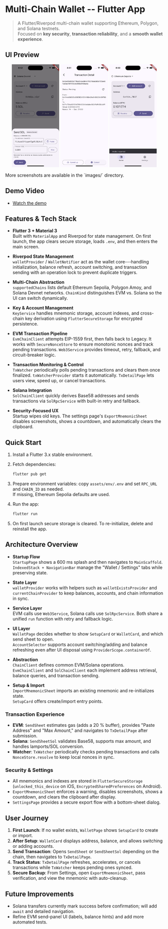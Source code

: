 # Multi-Chain Wallet -- Flutter App

> A Flutter/Riverpod multi-chain wallet supporting Ethereum, Polygon,
> and Solana testnets.\
> Focused on **key security**, **transaction reliability**, and a
> **smooth wallet experience**.

## UI Preview

<p align="center">
  <img src="images/Simulator%20Screenshot1.png" width="30%" alt="啟動畫面"/>
  <img src="images/Simulator%20Screenshot4.png" width="30%" alt="錢包主畫面"/>
  <img src="images/Simulator%20Screenshot7.png" width="30%" alt="發送介面"/>
</p>
More screenshots are available in the `images/` directory.

## Demo Video

-   [Watch the demo](images/wallet_demo.mp4)

## Features & Tech Stack

-   **Flutter 3 + Material 3**\
    Built with `MaterialApp` and Riverpod for state management. On first
    launch, the app clears secure storage, loads `.env`, and then enters
    the main screen.

-   **Riverpod State Management**\
    `walletProvider` / `WalletNotifier` act as the wallet
    core---handling initialization, balance refresh, account switching,
    and transaction sending with an operation lock to prevent duplicate
    triggers.

-   **Multi-Chain Abstraction**\
    `supportedChains` lists default Ethereum Sepolia, Polygon Amoy, and
    Solana Devnet networks. `ChainKind` distinguishes EVM vs. Solana so
    the UI can switch dynamically.

-   **Key & Account Management**\
    `KeyService` handles mnemonic storage, account indexes, and
    cross-chain key derivation using `FlutterSecureStorage` for
    encrypted persistence.

-   **EVM Transaction Pipeline**\
    `EvmChainClient` attempts EIP-1559 first, then falls back to Legacy.
    It works with `SecureNonceStore` to ensure monotonic nonces and
    track pending transactions. `Web3Service` provides timeout, retry,
    fallback, and circuit-breaker logic.

-   **Transaction Monitoring & Control**\
    `TxWatcher` periodically polls pending transactions and clears them
    once finalized. `txWatcherProvider` starts it automatically.
    `TxDetailPage` lets users view, speed up, or cancel transactions.

-   **Solana Integration**\
    `SolChainClient` quickly derives Base58 addresses and sends
    transactions via `SolRpcService` with built-in retry and fallback.

-   **Security-Focused UX**\
    Startup wipes old keys. The settings page's `ExportMnemonicSheet`
    disables screenshots, shows a countdown, and automatically clears
    the clipboard.

## Quick Start

1.  Install a Flutter 3.x stable environment.

2.  Fetch dependencies:

    ``` bash
    flutter pub get
    ```

3.  Prepare environment variables: copy `assets/env/.env` and set
    `RPC_URL` and `CHAIN_ID` as needed.\
    If missing, Ethereum Sepolia defaults are used.

4.  Run the app:

    ``` bash
    flutter run
    ```

5.  On first launch secure storage is cleared. To re-initialize, delete
    and reinstall the app.

## Architecture Overview

-   **Startup Flow**\
    `StartupPage` shows a 600 ms splash and then navigates to
    `MainScaffold`.\
    `IndexedStack + NavigationBar` manage the "Wallet / Settings" tabs
    while preserving state.

-   **State Layer**\
    `walletProvider` works with helpers such as `walletExistsProvider`
    and `currentChainProvider` to keep balances, accounts, and chain
    information in sync.

-   **Service Layer**\
    EVM calls use `Web3Service`, Solana calls use `SolRpcService`. Both
    share a unified `run` function with retry and fallback logic.

-   **UI Layer**\
    `WalletPage` decides whether to show `SetupCard` or `WalletCard`,
    and which send sheet to open.\
    `AccountSelector` supports account switching/adding and balance
    refreshing even after UI disposal using `ProviderScope.containerOf`.

-   **Abstraction**\
    `ChainClient` defines common EVM/Solana operations.\
    `EvmChainClient` and `SolChainClient` each implement address
    retrieval, balance queries, and transaction sending.

-   **Setup & Import**\
    `ImportMnemonicSheet` imports an existing mnemonic and
    re-initializes state.\
    `SetupCard` offers create/import entry points.

### Transaction Experience

-   **EVM**: `SendSheet` estimates gas (adds a 20 % buffer), provides
    "Paste Address" and "Max Amount," and navigates to `TxDetailPage`
    after submission.
-   **Solana**: `SendSheetSol` validates Base58, supports max amount,
    and handles lamports/SOL conversion.
-   **Watcher**: `TxWatcher` periodically checks pending transactions
    and calls `NonceStore.resolve` to keep local nonces in sync.

### Security & Settings

-   All mnemonics and indexes are stored in `FlutterSecureStorage`
    (`unlocked_this_device` on iOS, `EncryptedSharedPreferences` on
    Android).
-   `ExportMnemonicSheet` enforces a warning, disables screenshots,
    shows a countdown, and clears the clipboard after display.
-   `SettingsPage` provides a secure export flow with a bottom-sheet
    dialog.

## User Journey

1.  **First Launch**: If no wallet exists, `WalletPage` shows
    `SetupCard` to create or import.
2.  **After Setup**: `WalletCard` displays address, balance, and allows
    switching or adding accounts.
3.  **Send Transaction**: Opens `SendSheet` or `SendSheetSol` depending
    on the chain, then navigates to `TxDetailPage`.
4.  **Track Status**: `TxDetailPage` refreshes, accelerates, or cancels
    transactions while `TxWatcher` keeps pending ones synced.
5.  **Secure Backup**: From Settings, open `ExportMnemonicSheet`, pass
    verification, and view the mnemonic with auto-cleanup.

## Future Improvements

-   Solana transfers currently mark success before confirmation; will
    add `await` and detailed navigation.
-   Refine EVM send-panel UI (labels, balance hints) and add more
    automated tests.
